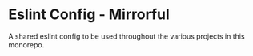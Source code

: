 # Eslint Config - Mirrorful

A shared eslint config to be used throughout the various projects in this monorepo.
